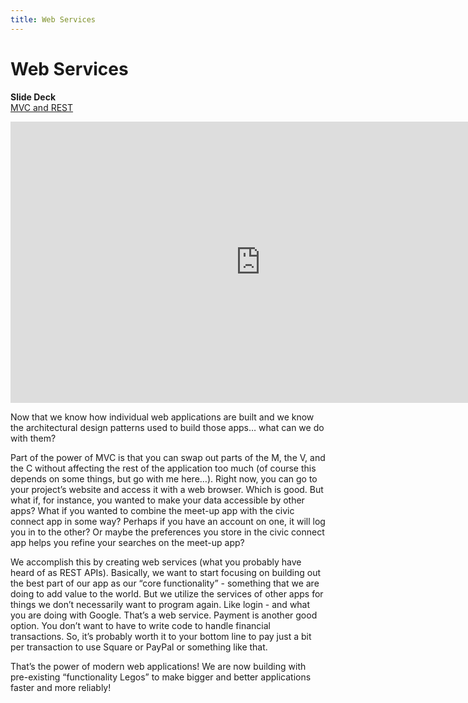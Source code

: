 ```yaml
---
title: Web Services
---
```


# Web Services

__Slide Deck__   
[MVC and REST](https://docs.google.com/presentation/d/1OqDykKXiGcjPC-HCtXzUIv3EvY7eFml0qrE07nPueSM/edit?usp=sharing)

<iframe width="800" height="450" src="https://www.youtube.com/embed/hgVHwkLVCLI" frameborder="0" allow="accelerometer; autoplay; encrypted-media; gyroscope; picture-in-picture" allowfullscreen></iframe>


Now that we know how individual web applications are built and we know the architectural design patterns used to build those apps… what can we do with them?

Part of the power of MVC is that you can swap out parts of the M, the V, and the C without affecting the rest of the application too much (of course this depends on some things, but go with me here…). Right now, you can go to your project’s website and access it with a web browser. Which is good. But what if, for instance, you wanted to make your data accessible by other apps? What if you wanted to combine the meet-up app with the civic connect app in some way? Perhaps if you have an account on one, it will log you in to the other? Or maybe the preferences you store in the civic connect app helps you refine your searches on the meet-up app?

We accomplish this by creating web services (what you probably have heard of as REST APIs). Basically, we want to start focusing on building out the best part of our app as our “core functionality” - something that we are doing to add value to the world. But we utilize the services of other apps for things we don’t necessarily want to program again. Like login - and what you are doing with Google. That’s a web service. Payment is another good option. You don’t want to have to write code to handle financial transactions. So, it’s probably worth it to your bottom line to pay just a bit per transaction to use Square or PayPal or something like that.

That’s the power of modern web applications! We are now building with pre-existing “functionality Legos” to make bigger and better applications faster and more reliably!